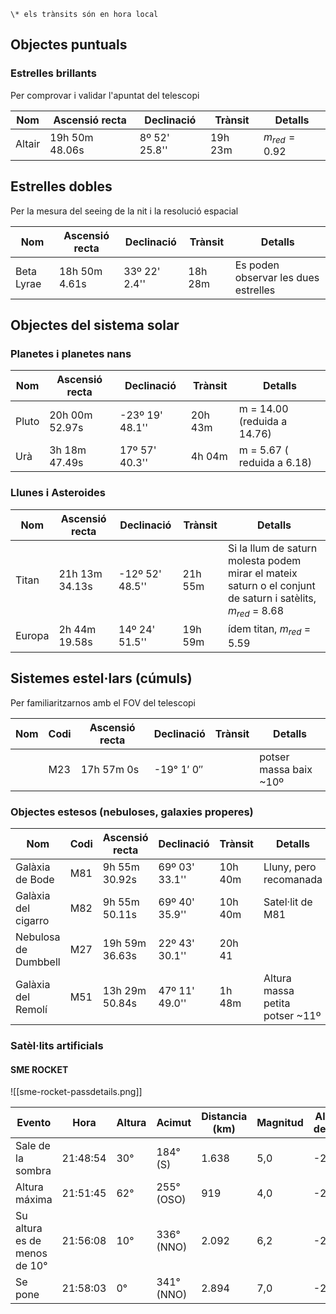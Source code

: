 	\* els trànsits són en hora local
## Objectes puntuals

### Estrelles brillants
Per comprovar i validar l'apuntat del telescopi

| Nom | Ascensió recta | Declinació | Trànsit | Detalls |
| --- | -------------- | ---------- | ------- | ------- |
| Altair | 19h 50m 48.06s | 8º 52' 25.8'' | 19h 23m | $m_{red} = 0.92$ |
## Estrelles dobles 
Per la mesura del seeing de la nit i la resolució espacial

| Nom | Ascensió recta | Declinació | Trànsit | Detalls |
| --- | -------------- | ---------- | ------- | ------- |
| Beta Lyrae |18h 50m 4.61s | 33º 22' 2.4'' | 18h 28m | Es poden observar les dues estrelles |
## Objectes del sistema solar
### Planetes i planetes nans

| Nom   | Ascensió recta | Declinació      | Trànsit | Detalls                     |
| ----- | -------------- | --------------- | ------- | --------------------------- |
| Pluto | 20h 00m 52.97s | -23º 19' 48.1'' | 20h 43m | m = 14.00 (reduida a 14.76) |
| Urà   |  3h 18m 47.49s |  17º 57' 40.3'' | 4h 04m | m = 5.67 ( reduida a 6.18) |
### Llunes i Asteroides

| Nom | Ascensió recta | Declinació | Trànsit | Detalls |
| --- | -------------- | ---------- | ------- | ------- |
| Titan  | 21h 13m 34.13s | -12º 52' 48.5'' | 21h 55m | Si la llum de saturn molesta podem mirar el mateix saturn o el conjunt de saturn i satèlits, $m_{red}$ = 8.68 |
| Europa | 2h 44m 19.58s | 14º 24' 51.5'' | 19h 59m | ídem titan, $m_{red}$ = 5.59 |

## Sistemes estel·lars (cúmuls)

Per familiaritzarnos amb el FOV del telescopi

| Nom | Codi | Ascensió recta | Declinació | Trànsit | Detalls |
| --- | ---- | -------------- | ---------- | ------- | ------- |
|     | M23 |17h 57m 0s | -19° 1′ 0″ |         | potser massa baix ~10º |
 
### Objectes estesos (nebuloses, galaxies properes)


| Nom | Codi | Ascensió recta | Declinació | Trànsit | Detalls |
|---|---|---|---|---|---|
| Galàxia de Bode | M81 | 9h 55m 30.92s | 69º 03' 33.1''| 10h 40m | Lluny, pero recomanada
| Galàxia del cigarro | M82 | 9h 55m 50.11s | 69º 40' 35.9''| 10h 40m | Satel·lit de M81
| Nebulosa de Dumbbell | M27 | 19h 59m 36.63s | 22º 43' 30.1'' | 20h 41 |
| Galàxia del Remolí | M51 | 13h 29m 50.84s | 47º 11' 49.0'' | 1h 48m| Altura massa petita potser ~11º |




### Satèl·lits artificials

#### SME ROCKET

![[sme-rocket-passdetails.png]]


|Evento|Hora|Altura|Acimut|Distancia (km)|Magnitud|Altura del Sol|
|---|---|---|---|---|---|---|
|Sale de la sombra|21:48:54|30°|184° (S)|1.638|5,0|-27,5°|
|Altura máxima|21:51:45|62°|255° (OSO)|919|4,0|-28,0°|
|Su altura es de menos de 10°|21:56:08|10°|336° (NNO)|2.092|6,2|-28,8°|
|Se pone|21:58:03|0°|341° (NNO)|2.894|7,0|-29,1°|
